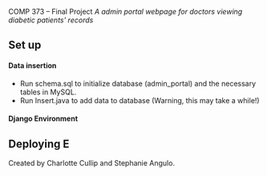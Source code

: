 ﻿COMP 373 – Final Project
*A admin portal webpage for doctors viewing diabetic patients' records*

## Set up
#### Data insertion
- Run schema.sql to initialize database (admin_portal) and the
necessary tables in MySQL.
- Run Insert.java to add data to database (Warning, this may take a while!)

#### Django Environment


## Deploying E

Created by Charlotte Cullip and Stephanie Angulo.
